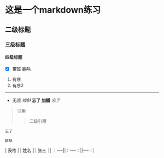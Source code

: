 # 这是一个markdown练习
## 二级标题
### 三级标题
#### 四级标题
- [x] 带班
~~删除~~
1. 有序
2. 有序2
---
- 无须
_倾斜_
__忘了__
**加醋**
*忘了*
> 引用
> > 二级引用

`忘了`
```
区块
```
| 表格 | | 姓名 | | 张三 |
| ：---||：---：||---：|